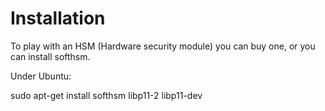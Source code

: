

# Installation

To play with an HSM (Hardware security module) you can buy one, or
you can install softhsm.

Under Ubuntu:

sudo apt-get install softhsm libp11-2 libp11-dev
